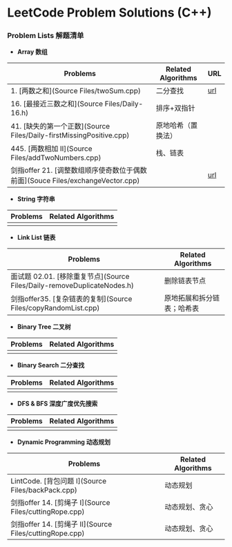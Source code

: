 # LeetCode Problem Solutions (C++)

### Problem Lists 解题清单 



* **Array 数组**

| Problems                                                     | Related Algorithms | URL                                                          |
| ------------------------------------------------------------ | ------------------ | ------------------------------------------------------------ |
| 1. [两数之和](Source Files/twoSum.cpp)                       | 二分查找           | [url]()                                                      |
| 16. [最接近三数之和](Source Files/Daily-16.h)                | 排序+双指针        |                                                              |
| 41. [缺失的第一个正数](Source Files/Daily-firstMissingPositive.cpp) | 原地哈希（置换法） |                                                              |
| 445. [两数相加 II](Source Files/addTwoNumbers.cpp)           | 栈、链表           |                                                              |
| 剑指offer 21. [调整数组顺序使奇数位于偶数前面](Souce Files/exchangeVector.cpp) |                    | [url](<https://leetcode-cn.com/problems/diao-zheng-shu-zu-shun-xu-shi-qi-shu-wei-yu-ou-shu-qian-mian-lcof/>) |



* **String 字符串**

| Problems | Related Algorithms |
| -------- | ------------------ |
|          |                    |



* **Link List 链表**

| Problems                                                     | Related Algorithms         |
| ------------------------------------------------------------ | -------------------------- |
| 面试题 02.01. [移除重复节点](Source Files/Daily-removeDuplicateNodes.h) | 删除链表节点               |
| 剑指offer35. [复杂链表的复制](Source Files/copyRandomList.cpp) | 原地拓展和拆分链表；哈希表 |



* **Binary Tree 二叉树**

| Problems | Related Algorithms |
| -------- | ------------------ |
|          |                    |



* **Binary Search 二分查找**

| Problems | Related Algorithms |
| -------- | ------------------ |
|          |                    |



* **DFS & BFS 深度广度优先搜索**

| Problems | Related Algorithms |
| -------- | ------------------ |
|          |                    |



* **Dynamic Programming 动态规划**

| Problems                                                | Related Algorithms |
| ------------------------------------------------------- | ------------------ |
| LintCode. [背包问题 I](Source Files/backPack.cpp)       | 动态规划           |
| 剑指offer 14. [剪绳子 I](Source Files/cuttingRope.cpp)  | 动态规划、贪心     |
| 剑指offer 14. [剪绳子 II](Source Files/cuttingRope.cpp) | 动态规划、贪心     |

